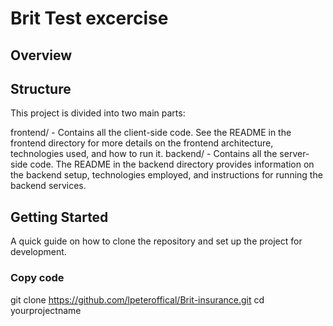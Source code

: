 # Brit Test excercise
## Overview

## Structure
This project is divided into two main parts:

frontend/ - Contains all the client-side code. See the README in the frontend directory for more details on the frontend architecture, technologies used, and how to run it.
backend/ - Contains all the server-side code. The README in the backend directory provides information on the backend setup, technologies employed, and instructions for running the backend services.

## Getting Started
A quick guide on how to clone the repository and set up the project for development.

### Copy code
git clone https://github.com/lpeteroffical/Brit-insurance.git
cd yourprojectname



